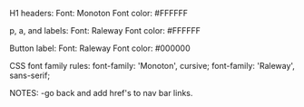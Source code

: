 H1 headers:
Font: Monoton
Font color: #FFFFFF

p, a, and labels:
Font: Raleway
Font color: #FFFFFF

Button label:
Font: Raleway
Font color: #000000


CSS font family rules:
font-family: 'Monoton', cursive;
font-family: 'Raleway', sans-serif;



NOTES:
-go back and add href's to nav bar links.
